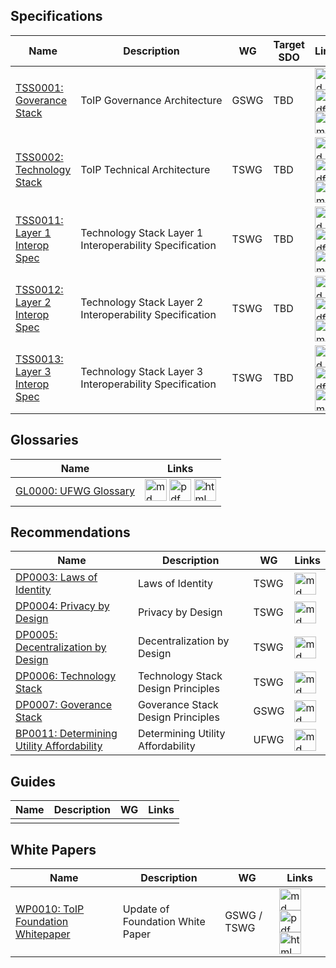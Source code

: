 
## Specifications

| Name | Description | WG | Target SDO  | Links |
| --- | --- | --- | --- | --- |
| [TSS0001: Goverance Stack](github_repo_url) | ToIP Governance Architecture  | GSWG |TBD | [<img src="https://trustoverip.github.io/deliverables/_images/results/markdown.png" alt="md" width="35" height="35">](someurl) [<img src="https://trustoverip.github.io/deliverables/_images/results/pdf-logo.png" alt="pdf" width="35" height="35">](someurl) [<img src="https://trustoverip.github.io/deliverables/_images/results/html-logo.png" alt="html" width="35" height="35">](someurl)|
| [TSS0002: Technology Stack](github_repo_url) | ToIP Technical Architecture | TSWG | TBD | [<img src="https://trustoverip.github.io/deliverables/_images/results/markdown.png" alt="md" width="35" height="35">](someurl) [<img src="https://trustoverip.github.io/deliverables/_images/results/pdf-logo.png" alt="pdf" width="35" height="35">](someurl) [<img src="https://trustoverip.github.io/deliverables/_images/results/html-logo.png" alt="html" width="35" height="35">](someurl)|
| [TSS0011: Layer 1 Interop Spec](github_repo_url) | Technology Stack Layer 1 Interoperability Specification | TSWG | TBD | [<img src="https://trustoverip.github.io/deliverables/_images/results/markdown.png" alt="md" width="35" height="35">](someurl) [<img src="https://trustoverip.github.io/deliverables/_images/results/pdf-logo.png" alt="pdf" width="35" height="35">](someurl) [<img src="https://trustoverip.github.io/deliverables/_images/results/html-logo.png" alt="html" width="35" height="35">](someurl)|
| [TSS0012: Layer 2 Interop Spec](github_repo_url) | Technology Stack Layer 2 Interoperability Specification | TSWG | TBD | [<img src="https://trustoverip.github.io/deliverables/_images/results/markdown.png" alt="md" width="35" height="35">](someurl) [<img src="https://trustoverip.github.io/deliverables/_images/results/pdf-logo.png" alt="pdf" width="35" height="35">](someurl) [<img src="https://trustoverip.github.io/deliverables/_images/results/html-logo.png" alt="html" width="35" height="35">](someurl)|
| [TSS0013: Layer 3 Interop Spec](github_repo_url) |  Technology Stack Layer 3 Interoperability Specification | TSWG | TBD |[<img src="https://trustoverip.github.io/deliverables/_images/results/markdown.png" alt="md" width="35" height="35">](someurl) [<img src="https://trustoverip.github.io/deliverables/_images/results/pdf-logo.png" alt="pdf" width="35" height="35">](someurl) [<img src="https://trustoverip.github.io/deliverables/_images/results/html-logo.png" alt="html" width="35" height="35">](someurl)|

## Glossaries

| Name | Links |
| --- | --- |
| [GL0000: UFWG Glossary](github_repo_url) |  [<img src="https://trustoverip.github.io/deliverables/_images/results/markdown.png" alt="md" width="35" height="35">](someurl) [<img src="https://trustoverip.github.io/deliverables/_images/results/pdf-logo.png" alt="pdf" width="35" height="35">](someurl) [<img src="https://trustoverip.github.io/deliverables/_images/results/html-logo.png" alt="html" width="35" height="35">](someurl)|


## Recommendations

| Name | Description | WG | Links |
| --- | --- | --- | --- |
| [DP0003: Laws of Identity](github_repo_url) | Laws of Identity | TSWG | [<img src="https://trustoverip.github.io/deliverables/_images/results/markdown.png" alt="md" width="35" height="35">](someurl) |
| [DP0004: Privacy by Design](github_repo_url) | Privacy by Design | TSWG | [<img src="https://trustoverip.github.io/deliverables/_images/results/markdown.png" alt="md" width="35" height="35">](someurl) |
| [DP0005: Decentralization by Design](github_repo_url) | Decentralization by Design | TSWG | [<img src="https://trustoverip.github.io/deliverables/_images/results/markdown.png" alt="md" width="35" height="35">](someurl) |
| [DP0006: Technology Stack](github_repo_url) | Technology Stack Design Principles | TSWG | [<img src="https://trustoverip.github.io/deliverables/_images/results/markdown.png" alt="md" width="35" height="35">](someurl) |
| [DP0007: Goverance Stack](github_repo_url) | Goverance Stack Design Principles | GSWG | [<img src="https://trustoverip.github.io/deliverables/_images/results/markdown.png" alt="md" width="35" height="35">](someurl) |
| [BP0011: Determining Utility Affordability](github_repo_url) | Determining Utility Affordability | UFWG | [<img src="https://trustoverip.github.io/deliverables/_images/results/markdown.png" alt="md" width="35" height="35">](someurl) |

## Guides

| Name | Description | WG | Links |
| --- | --- | --- | --- |
| | | |

## White Papers
| Name | Description | WG | Links |
| --- | --- | --- | --- |
| [WP0010: ToIP Foundation Whitepaper](github_repo_url) | Update of Foundation White Paper | GSWG / TSWG | [<img src="https://trustoverip.github.io/deliverables/_images/results/markdown.png" alt="md" width="35" height="35">](someurl) [<img src="https://trustoverip.github.io/deliverables/_images/results/pdf-logo.png" alt="pdf" width="35" height="35">](someurl) [<img src="https://trustoverip.github.io/deliverables/_images/results/html-logo.png" alt="html" width="35" height="35">](someurl)|
